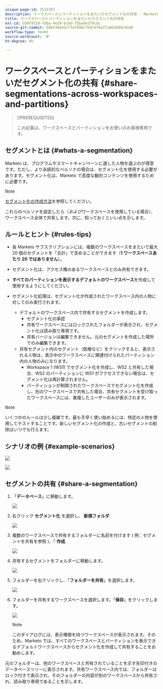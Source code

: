 ```yaml
---
unique-page-id: 7515767
description: ワークスペースとパーティションをまたいだセグメント化の共有 - Marketo ドキュメント - 製品ドキュメント
title: ワークスペースとパーティションをまたいだセグメント化の共有
exl-id: b50f4328-fdba-4e39-bc0d-75bade1f9cbc
source-git-commit: 686530e63cffef89bc7b9cbf6affa862689c0a46
workflow-type: tm+mt
source-wordcount: '0'
ht-degree: 0%

---
```


# ワークスペースとパーティションをまたいだセグメント化の共有 {#share-segmentations-across-workspaces-and-partitions}

>[!PREREQUISITES]
>
>この記事は、ワークスペースとパーティションをお使いのお客様専用です。

## セグメントとは {#whats-a-segmentation}

Marketo は、プログラムやスマートキャンペーンに適した人物を選ぶのが得意です。ただし、より永続的なペルソナの場合は、セグメント化を使用する必要があります。セグメント化は、Marketo で高度な動的コンテンツを使用するために必要です。

>[!NOTE]
>
>[セグメント化の作成方法](/help/marketo/product-docs/personalization/segmentation-and-snippets/segmentation/create-a-segmentation.md)を参照してください。

これらのペルソナを設定したら（_および_&#x200B;ワークスペースを使用している場合）、ワークスペース全体で共有します。次に、知っておくといい点を示します。

## ルールとヒント {#rules-tips}

* 各 Marketo サブスクリプションには、複数のワークスペースをまたいで最大 20 個のセグメントを「合計」で含めることができます（**1 ワークスペースあたり 20 ではありません**）。
* セグメント化は、アクセス権のあるワークスペースとのみ共有できます。
* **すべてのパーティションを表示するデフォルトのワークスペース**&#x200B;を作成して使用するようにしてください。

* セグメント化処理は、セグメント化が作成されたワークスペース内の人物に対してのみ実行されます。

   * デフォルトのワークスペース内で共有するセグメントを作成します。
      * セグメント化の承認
      * 共有ワークスペースにはロックされたフォルダーが表示され、セグメント化は読み取り専用です。
      * 共有バージョンは編集できません。元のセグメントを作成した場所でのみ編集できます。
   * 共有セグメント内のセグメント（医療など）をクリックすると、表示される人物は、表示中のワークスペースに関連付けられたパーティション内の人物のみになります。
      * Workspace 1 (WS1) でセグメント化を作成し、WS2 と共有した場合、WS2 のパーティションに WS1 がアクセスできない場合は、セグメント化は再計算されません。
      * パーティションが制限されたワークスペースでセグメント化を作成し、別のワークスペースで共有した場合、共有セグメントを受け取ったワークスペースには、重複したユーザーのみが表示されます。


>[!NOTE]
>
>いくつかのルールは少し複雑です。最も手早く使い始めるには、特定の人物を使用してテストすることです。新しいセグメント化の作成と、古いセグメントの削除はいつでも行えます。

## シナリオの例 {#example-scenarios}

![](assets/share-segmentations-across-workspaces-and-partitions-1.png)

![](assets/share-segmentations-across-workspaces-and-partitions-2.png)

## セグメントの共有 {#share-a-segmentation}

1. 「**データベース**」に移動します。

   ![](assets/share-segmentations-across-workspaces-and-partitions-3.png)

1. 右クリック **セグメント化** を選択し、 **新規フォルダ**.

   ![](assets/share-segmentations-across-workspaces-and-partitions-4.png)

1. 複数のワークスペースで共有するフォルダーに名前を付けます ( 例：セグメントを共有を参照 )、「 **作成**.

   ![](assets/share-segmentations-across-workspaces-and-partitions-5.png)

1. 共有するセグメントをフォルダーに移動します。

   ![](assets/share-segmentations-across-workspaces-and-partitions-6.png)

1. フォルダーを右クリックし、「**フォルダーを共有**」を選択します。

   ![](assets/share-segmentations-across-workspaces-and-partitions-7.png)

1. フォルダーを共有するワークスペースを選択します。「**保存**」をクリックします。

   ![](assets/share-segmentations-across-workspaces-and-partitions-8.png)

   >[!NOTE]
   >
   >このダイアログには、表示権限を持つワークスペースが表示されます。そのため、Marketo では、すべてのワークスペースとパーティションを表示できるデフォルトワークスペースからセグメント化を作成して共有することをお勧めします。

元のフォルダーは、他のワークスペースと共有されていることを示す矢印付きのデータベースツリーに表示されます。共有ワークスペース内では、フォルダーはロック付きで表示され、そのフォルダーの内容が別のワークスペースから共有され、読み取り専用であることを示します。
